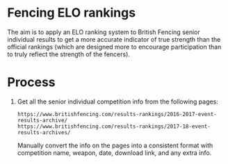 # Fencing ELO rankings

The aim is to apply an ELO ranking system to British Fencing senior individual results to get a more accurate indicator of true strength than the official rankings (which are designed more to encourage participation than to truly reflect the strength of the fencers).

# Process

1.  Get all the senior individual competition info from the following pages:

        https://www.britishfencing.com/results-rankings/2016-2017-event-results-archive/
        https://www.britishfencing.com/results-rankings/2017-18-event-results-archives/
    
    Manually convert the info on the pages into a consistent format with competition name, weapon, date, download link, and any extra info.

